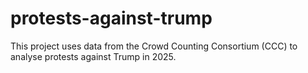 # protests-against-trump
This project uses data from the Crowd Counting Consortium (CCC) to analyse protests against Trump in 2025.
